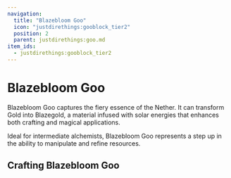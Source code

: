 ```yaml
---
navigation:
  title: "Blazebloom Goo"
  icon: "justdirethings:gooblock_tier2"
  position: 2
  parent: justdirethings:goo.md
item_ids:
  - justdirethings:gooblock_tier2
---
```


# Blazebloom Goo

Blazebloom Goo captures the fiery essence of the Nether. It can transform Gold into Blazegold, a material infused with solar energies that enhances both crafting and magical applications.

Ideal for intermediate alchemists, Blazebloom Goo represents a step up in the ability to manipulate and refine resources.

## Crafting Blazebloom Goo



<Recipe id="justdirethings:gooblock_tier2" />

